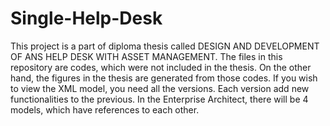 # Single-Help-Desk
This project is a part of diploma thesis called DESIGN AND DEVELOPMENT OF ANS HELP DESK WITH ASSET MANAGEMENT. The files in this repository are codes, which were not included in the thesis. On the other hand, the figures in the thesis are generated from those codes.
If you wish to view the XML model, you need all the versions. Each version add new functionalities to the previous. In the Enterprise Architect, there will be 4 models, which have references to each other.
